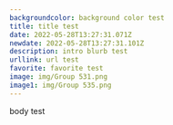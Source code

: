 ```yaml
---
backgroundcolor: background color test
title: title test
date: 2022-05-28T13:27:31.071Z
newdate: 2022-05-28T13:27:31.101Z
description: intro blurb test
urllink: url test
favorite: favorite test
image: img/Group 531.png
image1: img/Group 535.png
---
```

body test